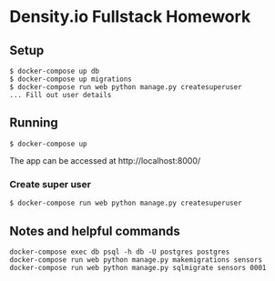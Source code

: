 # Density.io Fullstack Homework

## Setup

```
$ docker-compose up db
$ docker-compose up migrations
$ docker-compose run web python manage.py createsuperuser
... Fill out user details
```

## Running

```
$ docker-compose up 
```

The app can be accessed at http://localhost:8000/

### Create super user

```
$ docker-compose run web python manage.py createsuperuser
```



## Notes and helpful commands

```
docker-compose exec db psql -h db -U postgres postgres
docker-compose run web python manage.py makemigrations sensors
docker-compose run web python manage.py sqlmigrate sensors 0001
```

